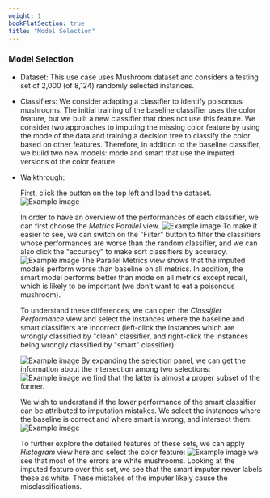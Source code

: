 ```yaml
---
weight: 1
bookFlatSection: true
title: "Model Selection"
---
```


 

### **Model Selection**
- Dataset: This use case uses Mushroom dataset and considers a testing set of 2,000 (of 8,124) randomly selected instances. 

- Classifiers: We consider adapting a classifier to identify poisonous mushrooms. The initial training of the baseline classifier uses the color feature, but we built a new classifier that does not use this feature. We consider two approaches to imputing the missing color feature by using the mode of the data and training a decision tree to classify the color based on other features. Therefore, in addition to the baseline classifier, we build two new models: mode and smart that use the imputed versions of the color feature. 

- Walkthrough:

  First, click the button on the top left and load the dataset.
  ![Example image](../../../image/mush-1.png)
    
  In order to have an overview of the performances of each classifier, we can first choose the *Metrics Parallel* view. 
  ![Example image](../../../image/mush-2.png)
  To make it easier to see, we can switch on the "Filter" button to filter the classifiers whose performances are worse than the random classifier, and we can also click the "accuracy" to make sort classifiers by accuracy.
  ![Example image](../../../image/mush-3.png)
  The Parallel Metrics view shows that the imputed models perform worse than baseline on all metrics. In addition, the smart model performs better than mode on all metrics except
  recall, which is likely to be important (we don’t want to eat a poisonous mushroom).

  To understand these differences, we can open the *Classifier Performance* view and select the instances where the baseline and smart classifiers are incorrect (left-click the instances which are wrongly classified by "clean" classifier, and right-click the instances being wrongly classified by "smart" classifier):

  ![Example image](../../../image/mush-4.png)
  By expanding the selection panel, we can get the information about the intersection among two selections:
  ![Example image](../../../image/mush-5.png)
  we find that the latter is almost a proper subset of the former.

  We wish to understand if the lower performance of the smart classifier can be attributed to imputation mistakes. We select the instances where the baseline is correct and where smart is wrong, and intersect them: 
  ![Example image](../../../image/mush-6.png)

  To further explore the detailed features of these sets, we can apply *Histogram* view here and select the color feature:
  ![Example image](../../../image/mush-7.png)
   we see that most of the errors are white mushrooms. Looking at the imputed feature over this set, we see that the smart imputer never labels these as white. These mistakes of the imputer likely cause the misclassifications.

   


